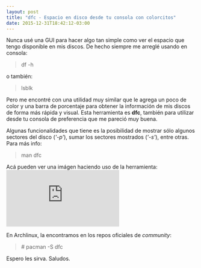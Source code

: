 ```yaml
---
layout: post
title: "dfc - Espacio en disco desde tu consola con colorcitos"
date: 2015-12-31T18:42:12-03:00
---
```


Nunca usé una GUI para hacer algo tan simple como ver el espacio que tengo disponible en mis discos. De hecho siempre me arreglé usando en consola:

> df -h

o también:

> lsblk

Pero me encontré con una utilidad muy similar que le agrega un poco de color y una barra de porcentaje para obtener la información de mis discos de forma más rápida y visual. Esta herramienta es **dfc**, también para utilizar desde tu consola de preferencia que me pareció muy buena.

Algunas funcionalidades que tiene es la posibilidad de mostrar sólo algunos sectores del disco (*'-p'*), sumar los sectores mostrados (*'-s'*), entre otras. Para más info:

> man dfc

Acá pueden ver una imágen haciendo uso de la herramienta:
![dfc](https://cloud.openmailbox.org/index.php/apps/files_sharing/ajax/publicpreview.php?x=1350&y=770&a=true&file=dfc.png&t=iPDfIK8RIlXgF0a&scalingup=0)

En Archlinux, la encontramos en los repos oficiales de *community*:

> \# pacman -S dfc

Espero les sirva. Saludos.
